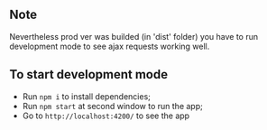 ## Note

Nevertheless prod ver was builded (in 'dist' folder) you have to run development mode to see ajax requests working well.

## To start development mode

- Run `npm i` to install dependencies;
- Run `npm start` at second window to run the app;
- Go to `http://localhost:4200/` to see the app
